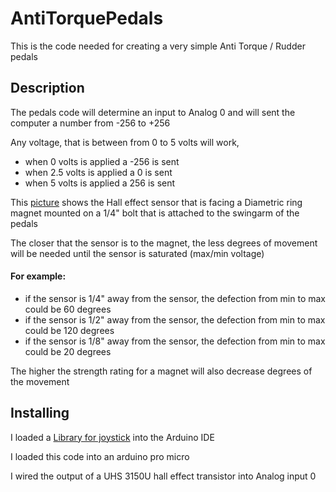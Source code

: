 # AntiTorquePedals
This is the code needed for creating a very simple Anti Torque / Rudder pedals

## Description
The pedals code will determine an input to Analog 0 and will sent the computer a number from -256 to +256
 
Any voltage, that is between from 0 to 5 volts will work, 
* when 0 volts is applied a -256 is sent
* when 2.5 volts is applied a 0 is sent
* when 5 volts is applied a 256 is sent
 
This [picture](https://raw.githubusercontent.com/EdmundStoner/AntiTorquePedals/main/antitorquepedal.jpg) shows the Hall effect sensor that is facing a Diametric ring magnet mounted on a 1/4" bolt that is attached to the swingarm of the pedals

The closer that the sensor is to the magnet, the less degrees of movement will be needed until the sensor is saturated (max/min voltage)
#### For example:
* if the sensor is 1/4" away from the sensor, the defection from min to max could be 60 degrees
* if the sensor is 1/2" away from the sensor, the defection from min to max could be 120 degrees
* if the sensor is 1/8" away from the sensor, the defection from min to max could be 20 degrees

The higher the strength rating for a magnet will also decrease degrees of the movement


## Installing
I loaded a [Library for joystick](https://github.com/MHeironimus/ArduinoJoystickLibrary) into the Arduino IDE

I loaded this code into an arduino pro micro

I wired the output of a UHS 3150U hall effect transistor into Analog input 0
